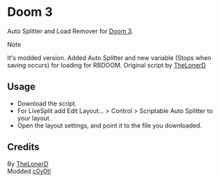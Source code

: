 # Doom 3
Auto Splitter and Load Remover for [Doom 3](https://www.speedrun.com/doom3).  
> [!NOTE]
> It's modded version. Added Auto Splitter and new variable (Stops when saving occurs) for loading for RBDOOM. Original script by [TheLonerD](https://github.com/TheLonerD)
## Usage
* Download the script.
* For LiveSplit add Edit Layout... > Control > Scriptable Auto Splitter to your layout.
* Open the layout settings, and point it to the file you downloaded.
## Credits
By [TheLonerD](https://github.com/TheLonerD)  
Modded [c0y0tl](https://www.twitch.tv/c0y0tl)
